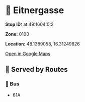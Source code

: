 # 🚉 Eitnergasse


**Stop ID:** at:49:1604:0:2

**Zone:** 0100

**Location:** 48.1389058, 16.31249826

[Open in Google Maps](https://www.google.com/maps?q=48.1389058,16.31249826)

## 🚆 Served by Routes

### 🚌 Bus
- 61A